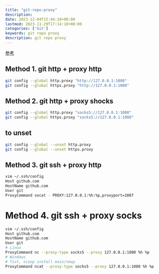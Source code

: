 ```yaml
---
title: "git-repo-proxy"
description: 
date: 2023-12-04T15:44:18+08:00
lastmod: 2023-11-29T17:14:10+08:00
categories: ['Git']
keywords: git repo proxy
description: git repo proxy
---
```


[参考](https://stackoverflow.com/a/67513102)

## Method 1. git http + proxy http

```bash
git config --global http.proxy "http://127.0.0.1:1080"
git config --global https.proxy "http://127.0.0.1:1080"
```

## Method 2. git http + proxy shocks

```bash
git config --global http.proxy "socks5://127.0.0.1:1080"
git config --global https.proxy "socks5://127.0.0.1:1080"
```

## to unset

```bash
git config --global --unset http.proxy
git config --global --unset https.proxy
```

## Method 3. git ssh + proxy http

```bash
vim ~/.ssh/config
Host github.com
HostName github.com
User git
ProxyCommand socat - PROXY:127.0.0.1:%h:%p,proxyport=1087
```

# Method 4. git ssh + proxy socks

```bash
vim ~/.ssh/config
Host github.com
HostName github.com
User git
# Linux
ProxyCommand nc --proxy-type socks5 --proxy 127.0.0.1:1080 %h %p
# Windows
# fist, scoop install main/nmap
ProxyCommand ncat --proxy-type socks5 --proxy 127.0.0.1:1080 %h %p
```

